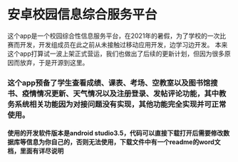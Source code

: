 安卓校园信息综合服务平台
============================
这个app是一个校园综合性信息服务平台，在2021年的暑假，为了学校的一次比赛而开发，开发组成员在此之前从未接触过移动应用开发，边学习边开发。
本来这个app打算试一波上架正式营运，我们也做出了后续的更新计划，但因为很多原因而放弃，于是开源到这里。
### 这个app预备了学生查看成绩、课表、考场、空教室以及图书馆搜书、疫情情况更新、天气情况以及注册登录、发帖评论功能，其中教务系统相关功能因为对接问题没有实现，其他功能完全实现并可正常使用。
#### 使用的开发软件版本是android studio3.5，代码可以直接下载打开后需要修改数据库等信息为你自己的，否则无法使用，下载文件中有一个readme的word文档，里面有详尽说明 
